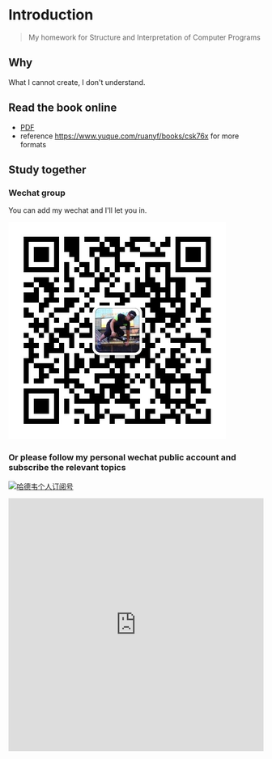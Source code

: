 # Introduction

> My homework for Structure and Interpretation of Computer Programs

## Why

What I cannot create, I don't understand.

## Read the book online

- [PDF](http://web.mit.edu/alexmv/6.037/sicp.pdf)
- reference https://www.yuque.com/ruanyf/books/csk76x for more formats

## Study together
### Wechat group

You can add my wechat and I'll let you in.

![wechat qr code](wechat.jpeg)

### Or please follow my personal wechat public account and subscribe the relevant topics

<a target="_blank" href="https://mp.weixin.qq.com/mp/appmsgalbum?__biz=MzAxNTk3ODgxNA==&action=getalbum&album_id=1679046774696574978&scene=173&from_msgid=2247483677&from_itemidx=1&count=3&nolastread=1#wechat_redirect">![哈德韦个人订阅号](https://ml.jiwai.win/mp-hardway.png)</a>


<iframe src="https://mp.weixin.qq.com/mp/appmsgalbum?__biz=MzAxNTk3ODgxNA==&action=getalbum&album_id=1679046774696574978&scene=173&from_msgid=2247483677&from_itemidx=1&count=3&nolastread=1#wechat_redirect" style="border: 0; width: 100%; min-height: 500px">点击跳转</a></iframe>

